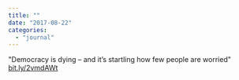 ```yaml
---
title: ""
date: "2017-08-22"
categories: 
  - "journal"
---
```


"Democracy is dying – and it’s startling how few people are worried" [bit.ly/2vmdAWt](http://bit.ly/2vmdAWt)
